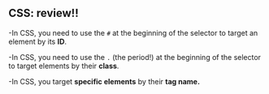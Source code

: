 ## CSS: review!!

-In CSS, you need to use the `#` at the beginning of the selector to target an element by its **ID**.

-In CSS, you need to use the `.` (the period!) at the beginning of the selector to target elements by their **class**.

-In CSS, you target **specific elements** by their **tag name.**
